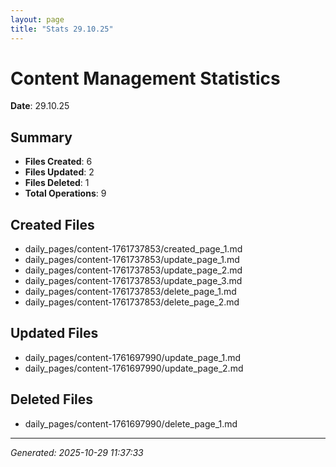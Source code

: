 ```yaml
---
layout: page
title: "Stats 29.10.25"
---
```


# Content Management Statistics

**Date**: 29.10.25

## Summary

- **Files Created**: 6
- **Files Updated**: 2  
- **Files Deleted**: 1
- **Total Operations**: 9

## Created Files

- daily_pages/content-1761737853/created_page_1.md
- daily_pages/content-1761737853/update_page_1.md
- daily_pages/content-1761737853/update_page_2.md
- daily_pages/content-1761737853/update_page_3.md
- daily_pages/content-1761737853/delete_page_1.md
- daily_pages/content-1761737853/delete_page_2.md

## Updated Files

- daily_pages/content-1761697990/update_page_1.md
- daily_pages/content-1761697990/update_page_2.md

## Deleted Files

- daily_pages/content-1761697990/delete_page_1.md

---
*Generated: 2025-10-29 11:37:33*
